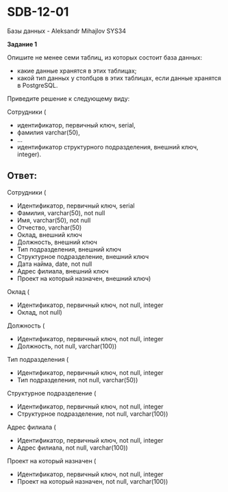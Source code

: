 # SDB-12-01
Базы данных - Aleksandr Mihajlov SYS34  
  
**Задание 1**  
  
Опишите не менее семи таблиц, из которых состоит база данных:

- какие данные хранятся в этих таблицах;  
- какой тип данных у столбцов в этих таблицах, если данные хранятся в PostgreSQL.  

Приведите решение к следующему виду:  
  
Сотрудники (  
  
- идентификатор, первичный ключ, serial,  
- фамилия varchar(50),  
- ...  
- идентификатор структурного подразделения, внешний ключ, integer).

Ответ:  
---  
Сотрудники ( 
- Идентификатор, первичный ключ, serial
- Фамилия, varchar(50), not null  
- Имя, varchar(50), not null
- Отчество, varchar(50)
- Оклад, внешний ключ
- Должность, внешний ключ
- Тип подразделения, внешний ключ
- Структурное подразделение, внешний ключ
- Дата найма, date, not null
- Адрес филиала, внешний ключ
- Проект на который назначен, внешний ключ)  
  
Оклад (  
- Идентификатор, первичный ключ, not null, integer
- Оклад, not null)  
  
Должность (
- Идентификатор, первичный ключ, not null, integer
- Должность, not null, varchar(100))  
  
Тип подразделения (
- Идентификатор, первичный ключ, not null, integer
- Тип подразделения, not null, varchar(50))  
  
Структурное подразделение (
- Идентификатор, первичный ключ, not null, integer
- Структурное подразделение, not null, varchar(100))  
  
Адрес филиала (
- Идентификатор, первичный ключ, not null, integer
- Адрес филиала, not null, varchar(100))  
  
Проект на который назначен (
- Идентификатор, первичный ключ, not null, integer
- Проект на который назначен, not null, varchar(100))
